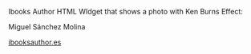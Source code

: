 Ibooks Author  HTML WIdget that shows a photo with Ken Burns Effect:

Miguel Sánchez Molina

[ibooksauthor.es](http://www.ibooksauthor.es)


